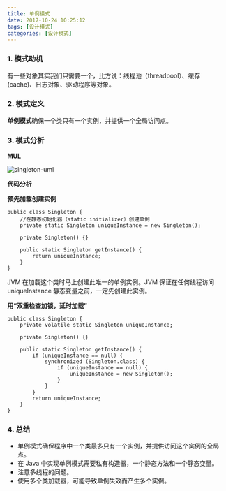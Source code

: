 ```yaml
---
title: 单例模式
date: 2017-10-24 10:25:12
tags: [设计模式]
categories: [设计模式]
---
```


### 1. 模式动机

有一些对象其实我们只需要一个，比方说：线程池（threadpool）、缓存(cache)、日志对象、驱动程序等对象。

### 2. 模式定义

**单例模式**确保一个类只有一个实例，并提供一个全局访问点。

### 3. 模式分析

**MUL**

![singleton-uml](/images/singleton-uml.png)

**代码分析**

**预先加载创建实例**
 
```
public class Singleton {
	//在静态初始化器（static initializer）创建单例
	private static Singleton uniqueInstance = new Singleton();
 
	private Singleton() {}
 
	public static Singleton getInstance() {
		return uniqueInstance;
	}
}
```

JVM 在加载这个类时马上创建此唯一的单例实例。JVM 保证在任何线程访问 uniqueInstance 静态变量之前，一定先创建此实例。

**用“双重检查加锁，延时加载”**


```
public class Singleton {
	private volatile static Singleton uniqueInstance;
 
	private Singleton() {}
 
	public static Singleton getInstance() {
		if (uniqueInstance == null) {
			synchronized (Singleton.class) {
				if (uniqueInstance == null) {
					uniqueInstance = new Singleton();
				}
			}
		}
		return uniqueInstance;
	}
}
```

### 4. 总结

* 单例模式确保程序中一个类最多只有一个实例，并提供访问这个实例的全局点。
* 在 Java 中实现单例模式需要私有构造器，一个静态方法和一个静态变量。
* 注意多线程的问题。
* 使用多个类加载器，可能导致单例失效而产生多个实例。
